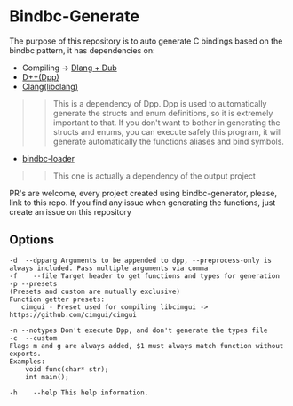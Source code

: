 # Bindbc-Generate

The purpose of this repository is to auto generate C bindings based on the
bindbc pattern, it has dependencies on:

- Compiling -> [Dlang + Dub](https://dlang.org/download.html)
- [D++(Dpp)](https://github.com/atilaneves/dpp)
- [Clang(libclang)](https://releases.llvm.org/download.html)
>> This is a dependency of Dpp. Dpp is used to automatically generate the structs and enum
definitions, so it is extremely important to that. If you don't want to bother in generating
the structs and enums, you can execute safely this program, it will generate automatically
the functions aliases and bind symbols.
- [bindbc-loader](https://github.com/BindBC/bindbc-loader)
>> This one is actually a dependency of the output project

PR's are welcome, every project created using bindbc-generator, please, link to this repo.
If you find any issue when generating the functions, just create an issue on this repository

## Options
```
-d  --dpparg Arguments to be appended to dpp, --preprocess-only is always included. Pass multiple arguments via comma
-f    --file Target header to get functions and types for generation
-p --presets
(Presets and custom are mutually exclusive)
Function getter presets:
   cimgui - Preset used for compiling libcimgui -> https://github.com/cimgui/cimgui

-n --notypes Don't execute Dpp, and don't generate the types file
-c  --custom
Flags m and g are always added, $1 must always match function without exports.
Examples:
    void func(char* str);
    int main();

-h    --help This help information.
```